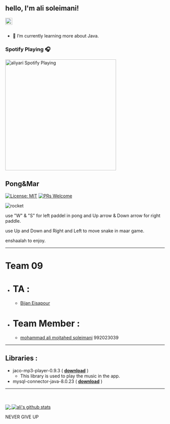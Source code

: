 ## hello, I'm ali soleimani!
<a href="https://t.me/mamali_amazon">
  <img align="left" alt="ali's Telegram" width="22px" src="https://cdn.jsdelivr.net/npm/simple-icons@v3/icons/telegram.svg" />
</a>

<br/>
<br/>

- 🌱 I’m currently learning more about Java.

### Spotify Playing 🎧

[<img src="https://now-playing-codestackr.vercel.app/api/spotify-playing" alt="aliyari Spotify Playing" width="350" />](https://open.spotify.com/user/swyqyimdc12jajde4vpwd2x1b)

## Pong&Mar

 [![License: MIT](https://img.shields.io/badge/License-MIT-yellow.svg)](https://opensource.org/licenses/MIT) 
 [![PRs Welcome](https://img.shields.io/badge/PRs-welcome-brightgreen.svg)](https://reactjs.org/docs/how-to-contribute.html#your-first-pull-request)

![rocket](https://user-images.githubusercontent.com/77240820/123420545-ebbedc80-d5d0-11eb-8436-0564cb67f744.png)

use "W" & "S" for left paddel in pong and Up arrow & Down arrow for right paddle.

use Up and Down and Right and Left to move snake in maar game.

enshaalah to enjoy.

-----
# Team 09
- # TA :

  - [Bijan Eisapour](https://github.com/BijanKHU)

- # Team Member :
 
  - [mohammad ali mojtahed soleimani](https://github.com/mohammadalimojtahedsoleimani) 992023039
-----

 Libraries :
-
 * jaco-mp3-player-0.9.3 ( [**download**](https://sourceforge.net/projects/jacomp3player/files/older%20versions/jaco-mp3-player-0.9.3.zip/download) )<br>
   - This library is used to play the music in the app.
 * mysql-connector-java-8.0.23 ( [**download**](https://mvnrepository.com/artifact/mysql/mysql-connector-java/8.0.23) ) 

-----





<br/>
<br/>




<a href="https://github.com/mohammadalimojtahedsoleimani">
  <img align="center" src="https://github-readme-stats.vercel.app/api/top-langs/?username=mohammadalimojtahedsoleimani&theme=light&hide_langs_below=1" />
</a>
<a href="https://github.com/mohammadalimojtahedsoleimani">
 <img align="center" src="https://github-readme-stats.vercel.app/api?username=mohammadalimojtahedsoleimani&show_icons=true&theme=light&line_height=27" alt="ali's github stats"/>
</a>

NEVER GIVE UP
